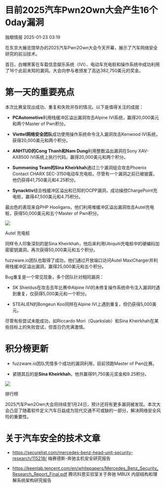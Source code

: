 #  目前2025汽车Pwn2Own大会产生16个0day漏洞   
 独眼情报   2025-01-23 03:19  
  
在东京大展览馆举办的2025汽车Pwn2Own大会今天开幕，展示了汽车网络安全研究的前沿技术。  
  
首日，白帽黑客在车载信息娱乐系统（IVI）、电动车充电桩和操作系统中成功利用了16个此前未知的漏洞。大会向参与者颁发了高达382,750美元的奖金。  
# 第一天的重要亮点  
  
本次比赛呈现出成功、重复和失败并存的情况。以下是值得关注的成就：  
- **PCAutomotive**利用栈缓冲区溢出漏洞攻击Alpine IVI系统，赢得20,000美元和两个Master of Pwn积分。  
  
- **Viettel网络安全团队**成功使用操作系统命令注入漏洞攻击Kenwood IVI系统，获得20,000美元和两个积分。  
  
- **ANHTUD的Cong Thanh和Nam Dung**利用整数溢出漏洞在Sony XAV-AX8500 IVI系统上执行代码，赢得20,000美元和两个积分。  
  
- **Summoning Team的Sina Kheirkhah**通过三个漏洞组合攻击Phoenix Contact CHARX SEC-3150电动车充电桩。尽管有一个漏洞之前已被披露，他仍获得41,750美元和4.25积分。  
  
- **Synacktiv**结合栈缓冲区溢出和已知的OCPP漏洞，成功操控ChargePoint充电桩，赢得47,500美元和4.75积分。  
  
最出色的表现来自PHP Hooligans，他们利用堆缓冲区溢出漏洞攻击Autel充电桩，获得50,000美元和五个Master of Pwn积分。  
  
![](https://mmbiz.qpic.cn/sz_mmbiz_png/KgxDGkACWnTaSia36B3CsibxluGiaOeQ9uLLpmFj5zjkFiaU2PibVVYLj8pHTpSlwkDQoHO2SK8PtScUtK3SPvBZRRA/640?wx_fmt=png&from=appmsg "")  
  
Autel 充电桩  
  
同样令人印象深刻的是Sina Kheirkhah，他后来利用Ubiquiti充电桩中的硬编码加密密钥漏洞，再次获得50,000美元和五个积分。  
  
fuzzware.io团队也取得了成功，他们通过开放端口访问Autel MaxiCharger并利用栈缓冲区溢出漏洞，赢得25,000美元和五个积分。  
  
Bug重复是一个常见现象，多个团队针对相同漏洞：  
- SK Shieldus在攻击去年比赛中Alpine IVI的未修复操作系统命令注入漏洞时遇到重复，仅获得5,000美元和一个积分。  
  
- STEALIEN的Bongeun Koo同样在Alpine IVI上遇到重复，但仍获得5,000美元。  
  
尽管有些尝试未能成功，如Riccardo Mori（Quarkslab）和Sina Kheirkhah在某些目标上的失败尝试，但首日仍充满激情。  
# 积分榜更新  
- fuzzware.io团队凭借多个成功的漏洞利用，目前领跑Master of Pwn比赛。  
  
- 紧随其后的是**Sina Kheirkhah**，他共赢得91,750美元奖金和9.25积分。  
  
![](https://mmbiz.qpic.cn/sz_mmbiz_jpg/KgxDGkACWnTaSia36B3CsibxluGiaOeQ9uLmiadDADugrRKZwvlhcwcZ7qbzJ6CHVDzY0yo5UdIEfcLrw6cicOnScGg/640?wx_fmt=jpeg&from=appmsg "")  
  
排行榜  
  
2025汽车Pwn2Own大会将持续至1月24日，预计还将有更多漏洞被发现。本次大会凸显了随着软件定义汽车日益成为现代交通不可或缺的一部分，解决网络安全风险的重要性。  
# 关于汽车安全的技术文章  
- https://securelist.com/mercedes-benz-head-unit-security-research/115218/ 梅赛德斯-奔驰主机安全研究报告  
  
- https://keenlab.tencent.com/en/whitepapers/Mercedes_Benz_Security_Research_Report_Final.pdf 腾讯科恩实验室关于奔驰 MBUX 内部结构和理解系统架构研究报告  
  
  
  
  
